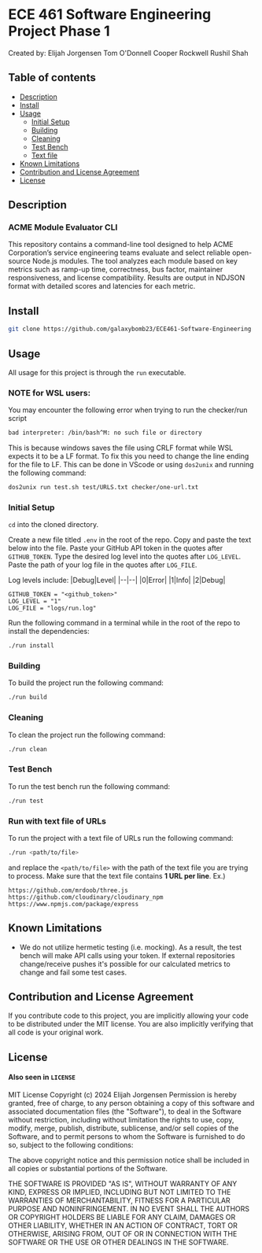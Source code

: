 # ECE 461 Software Engineering Project Phase 1
Created by:
Elijah Jorgensen
Tom O'Donnell
Cooper Rockwell
Rushil Shah

## Table of contents

- [Description](#description)
- [Install](#install)
- [Usage](#usage)
	- [Initial Setup](#initial-setup)
	- [Building](#building)
	- [Cleaning](#cleaning)
	- [Test Bench](#test-bench)
	- [Text file](#run-with-text-file-of-urls)
- [Known Limitations](#known-limitations)
- [Contribution and License Agreement](#contribution-and-license-agreement)
- [License](#license)

## Description

### ACME Module Evaluator CLI
This repository contains a command-line tool designed to help ACME Corporation’s service engineering teams evaluate and select reliable open-source Node.js modules. The tool analyzes each module based on key metrics such as ramp-up time, correctness, bus factor, maintainer responsiveness, and license compatibility. Results are output in NDJSON format with detailed scores and latencies for each metric.

## Install

``` bash
git clone https://github.com/galaxybomb23/ECE461-Software-Engineering
```

## Usage
All usage for this project is through the `run` executable.

### NOTE for WSL users:
You may encounter the following error when trying to run the checker/run script
```bash
bad interpreter: /bin/bash^M: no such file or directory
```
This is because windows saves the file using CRLF format while WSL expects it to be a LF format. To fix this you need to change the line ending for the file to LF. This can be done in VScode or using `dos2unix` and running the following command:
```bash
dos2unix run test.sh test/URLS.txt checker/one-url.txt 
```

### Initial Setup
`cd` into the cloned directory. 

Create a new file titled `.env` in the root of the repo. Copy and paste the text below into the file. Paste your GitHub API token in the quotes after `GITHUB_TOKEN`. Type the desired log level into the quotes after `LOG_LEVEL`. Paste the path of your log file in the quotes after `LOG_FILE`.

Log levels include:
|Debug|Level| 
|--|--|
|0|Error|
|1|Info|
|2|Debug|

```
GITHUB_TOKEN = "<github_token>"
LOG_LEVEL = "1"
LOG_FILE = "logs/run.log"
```

Run the following command in a terminal while in the root of the repo to install the dependencies:
```bash
./run install
```

### Building
To build the project  run the following command:
```bash
./run build
```

### Cleaning
To clean the project  run the following command:
```bash
./run clean
```

### Test Bench
To run the test bench run the following command:
```bash
./run test
```

### Run with text file of URLs
To run the project with a text file of URLs run the following command:
```bash
./run <path/to/file>
```
and replace the `<path/to/file>` with the path of the text file you are trying to process. Make sure that the text file contains **1 URL per line**.
Ex.)
```
https://github.com/mrdoob/three.js
https://github.com/cloudinary/cloudinary_npm
https://www.npmjs.com/package/express
```

## Known Limitations
- We do not utilize hermetic testing (i.e. mocking). As a result, the test bench will make API calls using your token. If external repositories change/receive pushes it's possible for our calculated metrics to change and fail some test cases.

## Contribution and License Agreement
If you contribute code to this project, you are implicitly allowing your code
to be distributed under the MIT license. You are also implicitly verifying that
all code is your original work.

## License
#### Also seen in `LICENSE`
MIT License
Copyright (c) 2024 Elijah Jorgensen
Permission is hereby granted, free of charge, to any person obtaining a copy of this software and associated documentation files (the "Software"), to deal in the Software without restriction, including without limitation the rights to use, copy, modify, merge, publish, distribute, sublicense, and/or sell copies of the Software, and to permit persons to whom the Software is furnished to do so, subject to the following conditions:

The above copyright notice and this permission notice shall be included in all copies or substantial portions of the Software.

THE SOFTWARE IS PROVIDED "AS IS", WITHOUT WARRANTY OF ANY KIND, EXPRESS OR IMPLIED, INCLUDING BUT NOT LIMITED TO THE WARRANTIES OF MERCHANTABILITY, FITNESS FOR A PARTICULAR PURPOSE AND NONINFRINGEMENT. IN NO EVENT SHALL THE AUTHORS OR COPYRIGHT HOLDERS BE LIABLE FOR ANY CLAIM, DAMAGES OR OTHER LIABILITY, WHETHER IN AN ACTION OF CONTRACT, TORT OR OTHERWISE, ARISING FROM, OUT OF OR IN CONNECTION WITH THE SOFTWARE OR THE USE OR OTHER DEALINGS IN THE SOFTWARE.
